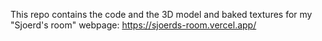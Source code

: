 This repo contains the code and the 3D model and baked textures for my "Sjoerd's room" webpage: https://sjoerds-room.vercel.app/
